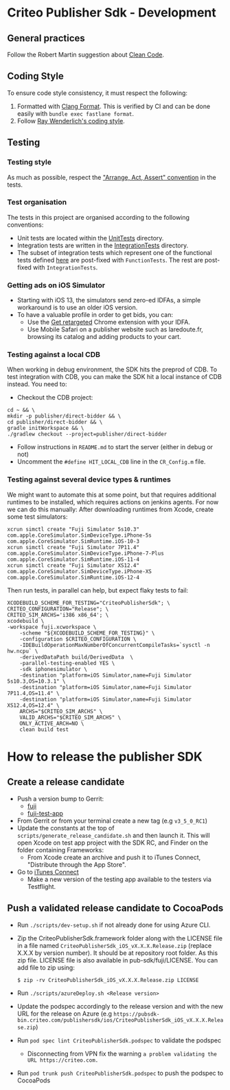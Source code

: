 # Criteo Publisher Sdk - Development

## General practices
Follow the Robert Martin suggestion about [Clean Code](https://gist.github.com/wojteklu/73c6914cc446146b8b533c0988cf8d29).

## Coding Style
To ensure code style consistency, it must respect the following:
1. Formatted with [Clang Format](https://clang.llvm.org/docs/ClangFormat.html). This is verified by
  CI and can be done easily with `bundle exec fastlane format`.
2. Follow [Ray Wenderlich's coding style](https://github.com/raywenderlich/objective-c-style-guide).

## Testing

### Testing style
As much as possible, respect the ["Arrange, Act, Assert" convention](http://wiki.c2.com/?ArrangeActAssert) in the tests.

### Test organisation
The tests in this project are organised according to the following conventions:
- Unit tests are located within the [UnitTests](CriteoPublisherSdk/Tests/UnitTests) directory.
- Integration tests are written in the [IntegrationTests](CriteoPublisherSdk/Tests/IntegrationTests) directory.
- The subset of integration tests which represent one of the functional tests defined [here](https://go.crto.in/publisher-sdk-functional-tests)
 are post-fixed with `FunctionTests`. The rest are post-fixed with `IntegrationTests`.

### Getting ads on iOS Simulator
- Starting with iOS 13, the simulators send zero-ed IDFAs, a simple workaround is to use an older iOS version.
- To have a valuable profile in order to get bids, you can:
    - Use the [Get retargeted](https://chrome.google.com/webstore/detail/get-retargeted/lkfglidpccbhmpgpekfbkidncpinjobl) Chrome extension with your IDFA.
    - Use Mobile Safari on a publisher website such as laredoute.fr, browsing its catalog and adding products to your cart.

### Testing against a local CDB
When working in debug environment, the SDK hits the preprod of CDB. To test integration with CDB,
you can make the SDK hit a local instance of CDB instead. You need to:

- Checkout the CDB project:

```shell
cd ~ && \
mkdir -p publisher/direct-bidder && \
cd publisher/direct-bidder && \
gradle initWorkspace && \
./gradlew checkout --project=publisher/direct-bidder
```

- Follow instructions in `README.md` to start the server (either in debug or not)
- Uncomment the `#define HIT_LOCAL_CDB` line in the `CR_Config.m` file.

### Testing against several device types & runtimes
We might want to automate this at some point, but that requires additional runtimes to be installed,
which requires actions on jenkins agents. For now we can do this manually:
After downloading runtimes from Xcode, create some test simulators:
```shell
xcrun simctl create "Fuji Simulator 5s10.3" com.apple.CoreSimulator.SimDeviceType.iPhone-5s com.apple.CoreSimulator.SimRuntime.iOS-10-3
xcrun simctl create "Fuji Simulator 7P11.4" com.apple.CoreSimulator.SimDeviceType.iPhone-7-Plus com.apple.CoreSimulator.SimRuntime.iOS-11-4
xcrun simctl create "Fuji Simulator XS12.4" com.apple.CoreSimulator.SimDeviceType.iPhone-XS com.apple.CoreSimulator.SimRuntime.iOS-12-4
```
Then run tests, in parallel can help, but expect flaky tests to fail:
```shell
XCODEBUILD_SCHEME_FOR_TESTING="CriteoPublisherSdk"; \
CRITEO_CONFIGURATION="Release"; \
CRITEO_SIM_ARCHS='i386 x86_64'; \
xcodebuild \
-workspace fuji.xcworkspace \
    -scheme "${XCODEBUILD_SCHEME_FOR_TESTING}" \
    -configuration $CRITEO_CONFIGURATION \
    -IDEBuildOperationMaxNumberOfConcurrentCompileTasks=`sysctl -n hw.ncpu` \
    -derivedDataPath build/DerivedData  \
    -parallel-testing-enabled YES \
    -sdk iphonesimulator \
    -destination "platform=iOS Simulator,name=Fuji Simulator 5s10.3,OS=10.3.1" \
    -destination "platform=iOS Simulator,name=Fuji Simulator 7P11.4,OS=11.4" \
    -destination "platform=iOS Simulator,name=Fuji Simulator XS12.4,OS=12.4" \
    ARCHS="$CRITEO_SIM_ARCHS" \
    VALID_ARCHS="$CRITEO_SIM_ARCHS" \
    ONLY_ACTIVE_ARCH=NO \
    clean build test
```

# How to release the publisher SDK

## Create a release candidate
* Push a version bump to Gerrit:
    * [fuji](https://review.crto.in/659643)
    * [fuji-test-app](https://review.crto.in/659663)
* From Gerrit or from your terminal create a new tag (e.g `v3_5_0_RC1`)
* Update the constants at the top of `scripts/generate_release_candidate.sh` and then launch it. This will open Xcode on test app project with the SDK RC, and Finder on the folder containing Frameworks:
    * From Xcode create an archive and push it to iTunes Connect, "Distribute through the App Store".
* Go to [iTunes Connect](https://itunesconnect.apple.com/)
    * Make a new version of the testing app available to the testers via Testflight.

## Push a validated release candidate to CocoaPods

* Run `./scripts/dev-setup.sh` if not already done for using Azure CLI.
* Zip the CriteoPublisherSdk.framework folder along with the LICENSE file in a file named `CriteoPublisherSdk_iOS_vX.X.X.Release.zip` (replace X.X.X by version number). It should be at repository root folder. As this zip file. LICENSE file is also available in pub-sdk/fuji/LICENSE. You can add file to zip using:

      $ zip -rv CriteoPublisherSdk_iOS_vX.X.X.Release.zip LICENSE
* Run `./scripts/azureDeploy.sh <Release version>`
* Update the podspec accordingly to the release version and with the new URL for the release on Azure (e.g `https://pubsdk-bin.criteo.com/publishersdk/ios/CriteoPublisherSdk_iOS_vX.X.X.Release.zip`)
* Run `pod spec lint CriteoPublisherSdk.podspec` to validate the podspec
  * Disconnecting from VPN fix the warning `a problem validating the URL https://criteo.com.`
* Run `pod trunk push CriteoPublisherSdk.podspec` to push the podspec to CocoaPods
